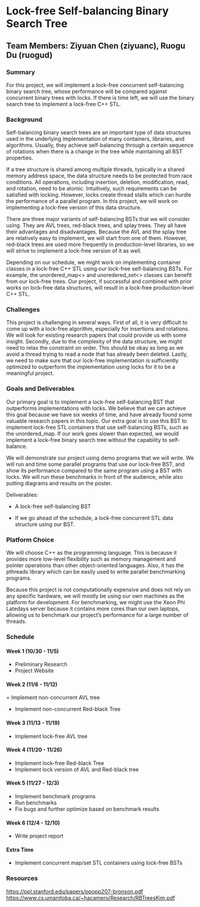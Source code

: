 # Lock-free Self-balancing Binary Search Tree
## Team Members: Ziyuan Chen (ziyuanc), Ruogu Du (ruogud)

### Summary

For this project, we will implement a lock-free concurrent self-balancing binary search tree, whose performance will be compared against concurrent binary trees with locks. If there is time left, we will use the binary search tree to implement a lock-free C++ STL.

### Background

Self-balancing binary search trees are an important type of data structures used in the underlying implementation of many containers, libraries, and algorithms. Usually, they achieve self-balancing through a certain sequence of rotations when there is a change in the tree while maintaining all BST properties.

If a tree structure is shared among multiple threads, typically in a shared memory address space, the data structure needs to be protected from race conditions. All operations, including insertion, deletion, modification, read, and rotation, need to be atomic. Intuitively, such requirements can be satisfied with locking. However, locks create thread stalls which can hurdle the performance of a parallel program. In this project, we will work on implementing a lock-free version of this data structure.

There are three major variants of self-balancing BSTs that we will consider using. They are AVL trees, red-black trees, and splay trees. They all have their advantages and disadvantages. Because the AVL and the splay tree are relatively easy to implement, we will start from one of them. However, red-black trees are used more frequently in production-level libraries, so we will strive to implement a lock-free version of it as well.

Depending on our schedule, we might work on implementing container classes in a lock-free C++ STL using our lock-free self-balancing BSTs. For example, the unordered_map<> and unoredered_set<> classes can benefit from our lock-free trees. Our project, if successful and combined with prior works on lock-free data structures, will result in a lock-free production-level C++ STL.

### Challenges

This project is challenging in several ways. First of all, it is very difficult to come up with a lock-free algorithm, especially for insertions and rotations. We will look for existing research papers that could provide us with some insight. Secondly, due to the complexity of the data structure, we might need to relax the constraint on order. This should be okay as long as we avoid a thread trying to read a node that has already been deleted. Lastly, we need to make sure that our lock-free implementation is sufficiently optimized to outperform the implementation using locks for it to be a meaningful project.

### Goals and Deliverables

Our primary goal is to implement a lock-free self-balancing BST that outperforms implementations with locks. We believe that we can achieve this goal because we have six weeks of time, and have already found some valuable research papers in this topic. Our extra goal is to use this BST to implement lock-free STL containers that use self-balancing BSTs, such as the unordered_map. If our work goes slower than expected, we would implement a lock-free binary search tree without the capability to self-balance.

We will demonstrate our project using demo programs that we will write. We will run and time some parallel programs that use our lock-free BST, and show its performance compared to the same program using a BST with locks. We will run these benchmarks in front of the audience, while also putting diagrams and results on the poster.

Deliverables:

- A lock-free self-balancing BST

- If we go ahead of the schedule, a lock-free concurrent STL data structure using our BST. 

### Platform Choice

We will choose C++ as the programming language. This is because it provides more low-level flexibility such as memory management and pointer operations than other object-oriented languages. Also, it has the pthreads library which can be easily used to write parallel benchmarking programs.

Because this project is not computationally expensive and does not rely on any specific hardware, we will mostly be using our own machines as the platform for development. For benchmarking, we might use the Xeon Phi Latedays server because it contains more cores than our own laptops, allowing us to benchmark our project’s performance for a large number of threads.

### Schedule

#### Week 1 (10/30 - 11/5)
- Preliminary Research
- Project Website

#### Week 2 (11/6 - 11/12)
= Implement non-concurrent AVL tree
- Implement non-concurrent Red-black Tree

#### Week 3 (11/13 - 11/19)
- Implement lock-free AVL tree

#### Week 4 (11/20 - 11/26)
- Implement lock-free Red-black Tree
- Implement lock version of AVL and Red-black tree

#### Week 5 (11/27 - 12/3)
- Implement benchmark programs
- Run benchmarks
- Fix bugs and further optimize based on benchmark results

#### Week 6 (12/4 - 12/10)
- Write project report

#### Extra Time
- Implement concurrent map/set STL containers using lock-free BSTs

  
### Resources

https://ppl.stanford.edu/papers/ppopp207-bronson.pdf
https://www.cs.umanitoba.ca/~hacamero/Research/RBTreesKim.pdf
